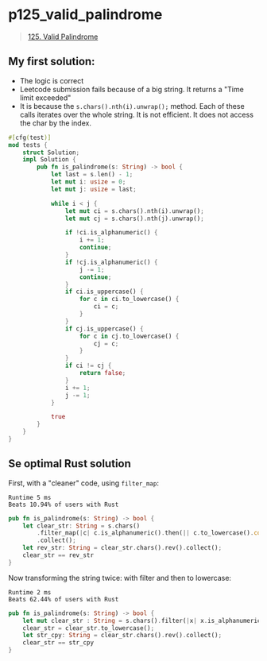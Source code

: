 # p125_valid_palindrome

> [125. Valid Palindrome](https://leetcode.com/problems/valid-palindrome/description/)

## My first solution:

- The logic is correct
- Leetcode submission fails because of a big string. It returns a "Time limit exceeded"
- It is because the `s.chars().nth(i).unwrap();` method. Each of these calls iterates over the whole string. It is not efficient. It does not access the char by the index.

```rs
#[cfg(test)]
mod tests {
    struct Solution;
    impl Solution {
        pub fn is_palindrome(s: String) -> bool {
            let last = s.len() - 1;
            let mut i: usize = 0;
            let mut j: usize = last;

            while i < j {
                let mut ci = s.chars().nth(i).unwrap();
                let mut cj = s.chars().nth(j).unwrap();

                if !ci.is_alphanumeric() {
                    i += 1;
                    continue;
                }
                if !cj.is_alphanumeric() {
                    j -= 1;
                    continue;
                }
                if ci.is_uppercase() {
                    for c in ci.to_lowercase() {
                        ci = c;
                    }
                }
                if cj.is_uppercase() {
                    for c in cj.to_lowercase() {
                        cj = c;
                    }
                }
                if ci != cj {
                    return false;
                }
                i += 1;
                j -= 1;
            }

            true
        }
    }
}
```

## Se optimal Rust solution

First, with a "cleaner" code, using `filter_map`:

```
Runtime 5 ms
Beats 10.94% of users with Rust
```

```rs
pub fn is_palindrome(s: String) -> bool {
    let clear_str: String = s.chars()
        .filter_map(|c| c.is_alphanumeric().then(|| c.to_lowercase().collect::<String>()))
        .collect();
    let rev_str: String = clear_str.chars().rev().collect();
    clear_str == rev_str
}
```

Now transforming the string twice: with filter and then to lowercase:

```
Runtime 2 ms
Beats 62.44% of users with Rust
```

```rs
pub fn is_palindrome(s: String) -> bool {
    let mut clear_str : String = s.chars().filter(|x| x.is_alphanumeric()).collect();
    clear_str = clear_str.to_lowercase();
    let str_cpy: String = clear_str.chars().rev().collect();
    clear_str == str_cpy
}
```
